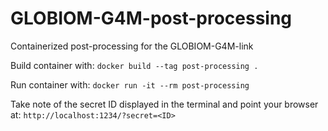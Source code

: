 # GLOBIOM-G4M-post-processing
Containerized post-processing for the GLOBIOM-G4M-link

Build container with:
`docker build --tag post-processing .`

Run container with:
`docker run -it --rm post-processing`

Take note of the secret ID displayed in the terminal and point your browser at:
`http://localhost:1234/?secret=<ID>`
